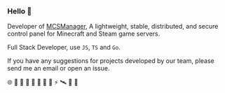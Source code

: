 ### Hello 🚀


Developer of [MCSManager](https://github.com/MCSManager), A lightweight, stable, distributed, and secure control panel for Minecraft and Steam game servers.

Full Stack Developer, use `JS`, `TS` and `Go`.

If you have any suggestions for projects developed by our team, please send me an email or open an issue.

🌐 💌 🥪 🍉 🥚 💩 🍎 🎈 ⚡ 🛰️ 🎃 🥯


